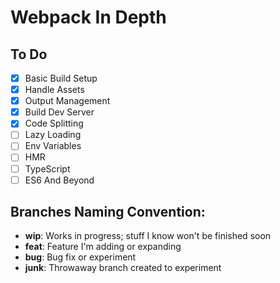 # Webpack In Depth

## To Do

- [x] Basic Build Setup
- [x] Handle Assets
- [x] Output Management
- [x] Build Dev Server
- [x] Code Splitting
- [ ] Lazy Loading
- [ ] Env Variables
- [ ] HMR
- [ ] TypeScript
- [ ] ES6 And Beyond

## Branches Naming Convention:

- **wip**: Works in progress; stuff I know won't be finished soon
- **feat**: Feature I'm adding or expanding
- **bug**: Bug fix or experiment
- **junk**: Throwaway branch created to experiment
